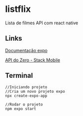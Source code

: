 # listflix
 Lista de filmes API com react native


## Links
 
[Documentação expo](https://docs.expo.dev/)

[API do Zero - Stack Mobile](https://www.youtube.com/watch?v=WejbsEnvvRQ&list=PLizN3WA8HR1wWcGsl13Q4Jas4tp-sQaZe)


## Terminal
 ```JS
//Iniciando projeto
//Cria um novo projeto expo
npx create-expo-app

//Rodar o projeto
npm expo start



```

